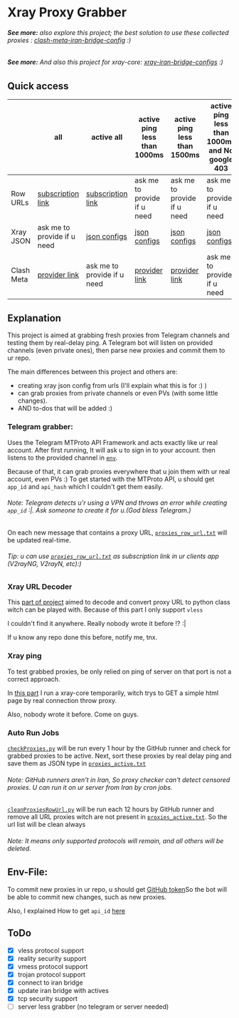 # Xray Proxy Grabber

###### **See more:** also explore this project; the best solution to use these collected proxies : [clash-meta-iran-bridge-config](https://github.com/MrMohebi/clash-meta-iran-bridge-config) :)

###### **See more:** And also this project for xray-core: [xray-iran-bridge-configs](https://github.com/MrMohebi/xray-iran-bridge-configs) :)


## Quick access

|            | all                                                                                                                                  | active all                                                                                                                                | active ping less than 1000ms                                                                                                                          | active ping less than 1500ms                                                                                                                          | active ping less than 1000ms and No google 403                                                                                                            |
|------------|--------------------------------------------------------------------------------------------------------------------------------------|-------------------------------------------------------------------------------------------------------------------------------------------|-------------------------------------------------------------------------------------------------------------------------------------------------------|-------------------------------------------------------------------------------------------------------------------------------------------------------|-----------------------------------------------------------------------------------------------------------------------------------------------------------|
| Row URLs   | [subscription link](https://raw.githubusercontent.com/MrMohebi/xray-proxy-grabber-telegram/master/collected-proxies/row-url/all.txt) | [subscription link](https://raw.githubusercontent.com/MrMohebi/xray-proxy-grabber-telegram/master/collected-proxies/row-url/actives.txt)  | ask me to provide if u need                                                                                                                           | ask me to provide if u need                                                                                                                           | ask me to provide if u need                                                                                                                               |
| Xray JSON  | ask me to provide if u need                                                                                                          | [json configs](https://raw.githubusercontent.com/MrMohebi/xray-proxy-grabber-telegram/master/collected-proxies/xray-json/actives_all.txt) | [json configs](https://raw.githubusercontent.com/MrMohebi/xray-proxy-grabber-telegram/master/collected-proxies/xray-json/actives_under_1000ms.txt)    | [json configs](https://raw.githubusercontent.com/MrMohebi/xray-proxy-grabber-telegram/master/collected-proxies/xray-json/actives_under_1500ms.txt)    | [json configs](https://raw.githubusercontent.com/MrMohebi/xray-proxy-grabber-telegram/master/collected-proxies/xray-json/actives_no_403_under_1000ms.txt) |
| Clash Meta | [provider link](https://raw.githubusercontent.com/MrMohebi/xray-proxy-grabber-telegram/master/collected-proxies/clash-meta/all.yaml) | ask me to provide if u need                                                                                                               | [provider link](https://raw.githubusercontent.com/MrMohebi/xray-proxy-grabber-telegram/master/collected-proxies/clash-meta/actives_under_1000ms.yaml) | [provider link](https://raw.githubusercontent.com/MrMohebi/xray-proxy-grabber-telegram/master/collected-proxies/clash-meta/actives_under_1500ms.yaml) | ask me to provide if u need                                                                                                                               |



## Explanation
This project is aimed at grabbing fresh proxies from Telegram channels and testing them by real-delay ping.
A Telegram bot will listen on provided channels (even private ones), then parse new proxies and commit them to ur repo.

The main differences between this project and others are:
- creating xray json config from urls (I'll explain what this is for :) )
- can grab proxies from private channels or even PVs (with some little changes).
- AND to-dos that will be added :)

### Telegram grabber:
Uses the Telegram MTProto API Framework and acts exactly like ur real account. After first running,
It will ask u to sign in to your account. then listens to the provided channel in [`env`](./.env.example#L12).

Because of that, it can grab proxies everywhere that u join them with ur real account, even PVs :)
To get started with the MTProto API, u should get `app_id` and `api_hash` which I couldn't get them easily.
###### *Note:* Telegram detects u'r using a VPN and throws an error while creating `app_id` :|. Ask someone to create it for u.(God bless Telegram.)

On each new message that contains a proxy URL, [`proxies_row_url.txt`](collected-proxies/row-url/all.txt) will be updated real-time.

###### *Tip:* u can use [`proxies_row_url.txt`](collected-proxies/row-url/all.txt) as subscription link in ur clients app (V2rayNG, V2rayN, etc):)


### Xray URL Decoder
This [part of project](./xray_url_decoder) aimed to decode and convert proxy URL to python class witch can be played with.
Because of this part I only support `vless` 

I couldn't find it anywhere. Really nobody wrote it before !? :| 

If u know any repo done this before, notify me, tnx.


### Xray ping
To test grabbed proxies, be only relied on ping of server on that port is not a correct approach.

In [this part](./xray_ping) I run a xray-core temporarily, witch trys to GET a simple html page by real connection throw proxy.

Also, nobody wrote it before. Come on guys.

### Auto Run Jobs 
[`checkProxies.py`](./checkProxies.py) will be run every 1 hour by the GitHub runner and check for grabbed proxies to be active.
Next, sort these proxies by real delay ping and save them as JSON type in [`proxies_active.txt`](collected-proxies/xray-json/actives_all.txt)
###### *Note:* GitHub runners aren't in Iran, So proxy checker can't detect censored proxies. U can run it on ur server from Iran by cron jobs.


[`cleanProxiesRowUrl.py`](./cleanProxiesRowUrl.py) will be run each 12 hours by GitHub runner and remove all URL proxies witch are not present in [`proxies_active.txt`](collected-proxies/xray-json/actives_all.txt).
So the url list will be clean always
###### *Note:* It means only supported protocols will remain, and all others will be deleted.



## Env-File:
To commit new proxies in ur repo, u should get [GitHub token](https://docs.github.com/en/authentication/keeping-your-account-and-data-secure/managing-your-personal-access-tokens#personal-access-tokens-classic)So the bot will be able to commit new changes, such as new proxies.

Also, I explained How to get `api_id` [here](#telegram-grabber)

## ToDo
- [x] vless protocol support
- [x] reality security support
- [x] vmess protocol support
- [x] trojan protocol support
- [x] connect to iran bridge
- [x] update iran bridge with actives
- [x] tcp security support
- [ ] server less grabber (no telegram or server needed)
